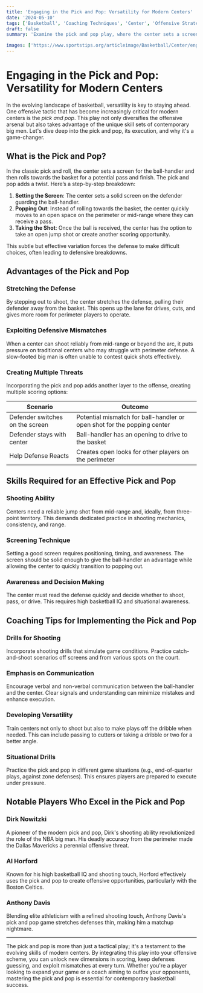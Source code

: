```yaml
---
title: 'Engaging in the Pick and Pop: Versatility for Modern Centers'
date: '2024-05-10'
tags: ['Basketball', 'Coaching Techniques', 'Center', 'Offensive Strategies', 'Pick and Pop', 'Player Development', 'Shooting Skills', 'Game Tactics', 'Versatility']
draft: false
summary: 'Examine the pick and pop play, where the center sets a screen and then pops out for an open jump shot, and how it adds a versatile scoring option for modern basketball centers.'

images: ['https://www.sportstips.org/articleimage/Basketball/Center/engaging_in_the_pick_and_pop_versatility_for_modern_centers.webp']
---
```


# Engaging in the Pick and Pop: Versatility for Modern Centers

In the evolving landscape of basketball, versatility is key to staying ahead. One offensive tactic that has become increasingly critical for modern centers is the *pick and pop*. This play not only diversifies the offensive arsenal but also takes advantage of the unique skill sets of contemporary big men. Let's dive deep into the pick and pop, its execution, and why it's a game-changer.

## What is the Pick and Pop?

In the classic pick and roll, the center sets a screen for the ball-handler and then rolls towards the basket for a potential pass and finish. The pick and pop adds a twist. Here’s a step-by-step breakdown:

1. **Setting the Screen**: The center sets a solid screen on the defender guarding the ball-handler.
2. **Popping Out**: Instead of rolling towards the basket, the center quickly moves to an open space on the perimeter or mid-range where they can receive a pass.
3. **Taking the Shot**: Once the ball is received, the center has the option to take an open jump shot or create another scoring opportunity.

This subtle but effective variation forces the defense to make difficult choices, often leading to defensive breakdowns.

## Advantages of the Pick and Pop

### Stretching the Defense

By stepping out to shoot, the center stretches the defense, pulling their defender away from the basket. This opens up the lane for drives, cuts, and gives more room for perimeter players to operate.

### Exploiting Defensive Mismatches

When a center can shoot reliably from mid-range or beyond the arc, it puts pressure on traditional centers who may struggle with perimeter defense. A slow-footed big man is often unable to contest quick shots effectively.

### Creating Multiple Threats

Incorporating the pick and pop adds another layer to the offense, creating multiple scoring options:

| Scenario | Outcome |
|----------|---------|
| Defender switches on the screen | Potential mismatch for ball-handler or open shot for the popping center |
| Defender stays with center | Ball-handler has an opening to drive to the basket |
| Help Defense Reacts | Creates open looks for other players on the perimeter |

## Skills Required for an Effective Pick and Pop

### Shooting Ability

Centers need a reliable jump shot from mid-range and, ideally, from three-point territory. This demands dedicated practice in shooting mechanics, consistency, and range.

### Screening Technique

Setting a good screen requires positioning, timing, and awareness. The screen should be solid enough to give the ball-handler an advantage while allowing the center to quickly transition to popping out.

### Awareness and Decision Making

The center must read the defense quickly and decide whether to shoot, pass, or drive. This requires high basketball IQ and situational awareness.

## Coaching Tips for Implementing the Pick and Pop

### Drills for Shooting

Incorporate shooting drills that simulate game conditions. Practice catch-and-shoot scenarios off screens and from various spots on the court.

### Emphasis on Communication

Encourage verbal and non-verbal communication between the ball-handler and the center. Clear signals and understanding can minimize mistakes and enhance execution.

### Developing Versatility

Train centers not only to shoot but also to make plays off the dribble when needed. This can include passing to cutters or taking a dribble or two for a better angle.

### Situational Drills

Practice the pick and pop in different game situations (e.g., end-of-quarter plays, against zone defenses). This ensures players are prepared to execute under pressure.

## Notable Players Who Excel in the Pick and Pop

### Dirk Nowitzki

A pioneer of the modern pick and pop, Dirk's shooting ability revolutionized the role of the NBA big man. His deadly accuracy from the perimeter made the Dallas Mavericks a perennial offensive threat.

### Al Horford

Known for his high basketball IQ and shooting touch, Horford effectively uses the pick and pop to create offensive opportunities, particularly with the Boston Celtics.

### Anthony Davis

Blending elite athleticism with a refined shooting touch, Anthony Davis's pick and pop game stretches defenses thin, making him a matchup nightmare.

---

The pick and pop is more than just a tactical play; it's a testament to the evolving skills of modern centers. By integrating this play into your offensive scheme, you can unlock new dimensions in scoring, keep defenses guessing, and exploit mismatches at every turn. Whether you're a player looking to expand your game or a coach aiming to outfox your opponents, mastering the pick and pop is essential for contemporary basketball success.
```
